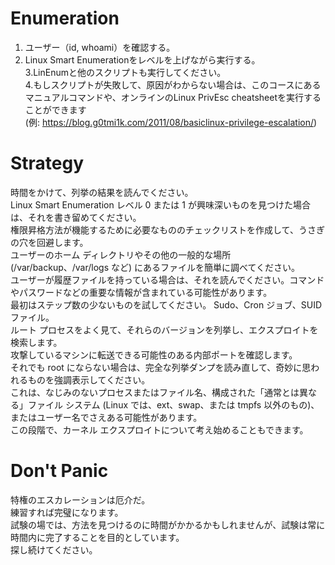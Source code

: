# Enumeration
1. ユーザー（id, whoami）を確認する。   
2. Linux Smart Enumerationをレベルを上げながら実行する。   
3.LinEnumと他のスクリプトも実行してください。  
4.もしスクリプトが失敗して、原因がわからない場合は、このコースにあるマニュアルコマンドや、オンラインのLinux PrivEsc cheatsheetを実行することができます     
(例: https://blog.g0tmi1k.com/2011/08/basiclinux-privilege-escalation/)    
# Strategy
時間をかけて、列挙の結果を読んでください。   
Linux Smart Enumeration レベル 0 または 1 が興味深いものを見つけた場合は、それを書き留めてください。   
権限昇格方法が機能するために必要なもののチェックリストを作成して、うさぎの穴を回避します。    
ユーザーのホーム ディレクトリやその他の一般的な場所 (/var/backup、/var/logs など) にあるファイルを簡単に調べてください。   
ユーザーが履歴ファイルを持っている場合は、それを読んでください。コマンドやパスワードなどの重要な情報が含まれている可能性があります。   
最初はステップ数の少ないものを試してください。 Sudo、Cron ジョブ、SUID ファイル。   
ルート プロセスをよく見て、それらのバージョンを列挙し、エクスプロイトを検索します。    
攻撃しているマシンに転送できる可能性のある内部ポートを確認します。    
それでも root にならない場合は、完全な列挙ダンプを読み直して、奇妙に思われるものを強調表示してください。   
これは、なじみのないプロセスまたはファイル名、構成された「通常とは異なる」ファイル システム (Linux では、ext、swap、または tmpfs 以外のもの)、またはユーザー名でさえある可能性があります。  
この段階で、カーネル エクスプロイトについて考え始めることもできます。  
# Don't Panic
特権のエスカレーションは厄介だ。   
練習すれば完璧になります。   
試験の場では、方法を見つけるのに時間がかかるかもしれませんが、試験は常に時間内に完了することを目的としています。   
探し続けてください。
